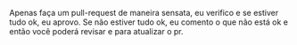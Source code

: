 Apenas faça um pull-request de maneira sensata, eu verifico e se estiver tudo ok, eu aprovo. Se não estiver tudo ok, eu comento o que não está ok e então você poderá revisar e para atualizar o pr.